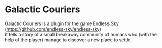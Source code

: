 # Galactic Couriers
Galactic Couriers is a plugin for the game Endless Sky  
(https://github.com/endless-sky/endless-sky)  
It tells a story of a small breakaway community of humans who (with the help of the player) manage to discover a new place to settle.
